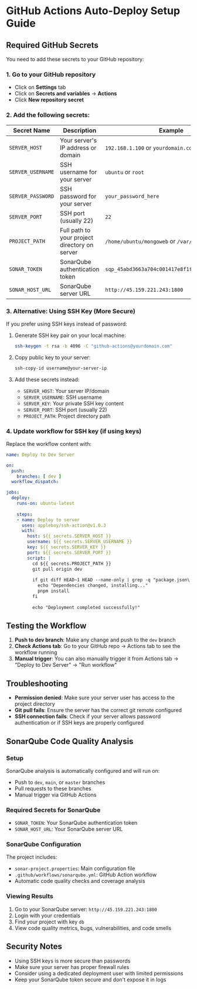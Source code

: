 # GitHub Actions Auto-Deploy Setup Guide

## Required GitHub Secrets

You need to add these secrets to your GitHub repository:

### 1. Go to your GitHub repository
- Click on **Settings** tab
- Click on **Secrets and variables** → **Actions**
- Click **New repository secret**

### 2. Add the following secrets:

| Secret Name | Description | Example |
|-------------|-------------|---------|
| `SERVER_HOST` | Your server's IP address or domain | `192.168.1.100` or `yourdomain.com` |
| `SERVER_USERNAME` | SSH username for your server | `ubuntu` or `root` |
| `SERVER_PASSWORD` | SSH password for your server | `your_password_here` |
| `SERVER_PORT` | SSH port (usually 22) | `22` |
| `PROJECT_PATH` | Full path to your project directory on server | `/home/ubuntu/mongoweb` or `/var/www/mongoweb` |
| `SONAR_TOKEN` | SonarQube authentication token | `sqp_45abd3663a704c001417e8f1f09d8915181eb8d7` |
| `SONAR_HOST_URL` | SonarQube server URL | `http://45.159.221.243:1800` |

### 3. Alternative: Using SSH Key (More Secure)

If you prefer using SSH keys instead of password:

1. Generate SSH key pair on your local machine:
   ```bash
   ssh-keygen -t rsa -b 4096 -C "github-actions@yourdomain.com"
   ```

2. Copy public key to your server:
   ```bash
   ssh-copy-id username@your-server-ip
   ```

3. Add these secrets instead:
   - `SERVER_HOST`: Your server IP/domain
   - `SERVER_USERNAME`: SSH username
   - `SERVER_KEY`: Your private SSH key content
   - `SERVER_PORT`: SSH port (usually 22)
   - `PROJECT_PATH`: Project directory path

### 4. Update workflow for SSH key (if using keys)

Replace the workflow content with:
```yaml
name: Deploy to Dev Server

on:
  push:
    branches: [ dev ]
  workflow_dispatch:

jobs:
  deploy:
    runs-on: ubuntu-latest
    
    steps:
    - name: Deploy to server
      uses: appleboy/ssh-action@v1.0.3
      with:
        host: ${{ secrets.SERVER_HOST }}
        username: ${{ secrets.SERVER_USERNAME }}
        key: ${{ secrets.SERVER_KEY }}
        port: ${{ secrets.SERVER_PORT }}
        script: |
          cd ${{ secrets.PROJECT_PATH }}
          git pull origin dev
          
          if git diff HEAD~1 HEAD --name-only | grep -q "package.json\|package-lock.json\|pnpm-lock.yaml"; then
            echo "Dependencies changed, installing..."
            pnpm install
          fi
          
          echo "Deployment completed successfully!"
```

## Testing the Workflow

1. **Push to dev branch**: Make any change and push to the `dev` branch
2. **Check Actions tab**: Go to your GitHub repo → Actions tab to see the workflow running
3. **Manual trigger**: You can also manually trigger it from Actions tab → "Deploy to Dev Server" → "Run workflow"

## Troubleshooting

- **Permission denied**: Make sure your server user has access to the project directory
- **Git pull fails**: Ensure the server has the correct git remote configured
- **SSH connection fails**: Check if your server allows password authentication or if SSH keys are properly configured

## SonarQube Code Quality Analysis

### Setup
SonarQube analysis is automatically configured and will run on:
- Push to `dev`, `main`, or `master` branches
- Pull requests to these branches
- Manual trigger via GitHub Actions

### Required Secrets for SonarQube
- `SONAR_TOKEN`: Your SonarQube authentication token
- `SONAR_HOST_URL`: Your SonarQube server URL

### SonarQube Configuration
The project includes:
- `sonar-project.properties`: Main configuration file
- `.github/workflows/sonarqube.yml`: GitHub Action workflow
- Automatic code quality checks and coverage analysis

### Viewing Results
1. Go to your SonarQube server: `http://45.159.221.243:1800`
2. Login with your credentials
3. Find your project with key `db`
4. View code quality metrics, bugs, vulnerabilities, and code smells

## Security Notes

- Using SSH keys is more secure than passwords
- Make sure your server has proper firewall rules
- Consider using a dedicated deployment user with limited permissions
- Keep your SonarQube token secure and don't expose it in logs
